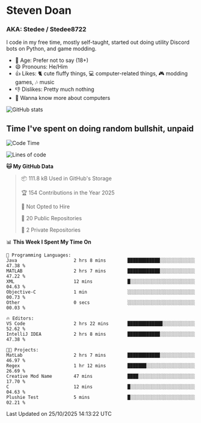 # Steven Doan
### AKA: Stedee / Stedee8722
I code in my free time, mostly self-taught, started out doing utility Discord bots on Python, and game modding.

- 🤔 Age: Prefer not to say (18+)
- 😄 Pronouns: He/Him
- 👍 Likes: 🐈 cute fluffy things, 💻 computer-related things, 🎮 modding games, 🎶 music
- 👎 Dislikes: Pretty much nothing
- 🥹 Wanna know more about computers

![GitHub stats](https://github-readme-stats-iota-mocha-40.vercel.app/api?username=Stedee8722&show=prs_merged,prs_merged_percentage&show_icons=true&theme=transparent)

## Time I've spent on doing random bullshit, unpaid
<!--START_SECTION:Time I've spent on doing random bullshit, unpaid-->
![Code Time](http://img.shields.io/badge/Code%20Time-366%20hrs%2038%20mins-blue)

![Lines of code](https://img.shields.io/badge/From%20Hello%20World%20I%27ve%20Written-91.7%20thousand%20lines%20of%20code-blue)

**🐱 My GitHub Data** 

> 📦 111.8 kB Used in GitHub's Storage 
 > 
> 🏆 154 Contributions in the Year 2025
 > 
> 🚫 Not Opted to Hire
 > 
> 📜 20 Public Repositories 
 > 
> 🔑 2 Private Repositories 
 > 
📊 **This Week I Spent My Time On** 

```text
💬 Programming Languages: 
Java                     2 hrs 8 mins        ████████████░░░░░░░░░░░░░   47.38 % 
MATLAB                   2 hrs 7 mins        ████████████░░░░░░░░░░░░░   47.22 % 
XML                      12 mins             █░░░░░░░░░░░░░░░░░░░░░░░░   04.63 % 
Objective-C              1 min               ░░░░░░░░░░░░░░░░░░░░░░░░░   00.73 % 
Other                    0 secs              ░░░░░░░░░░░░░░░░░░░░░░░░░   00.03 % 

🔥 Editors: 
VS Code                  2 hrs 22 mins       █████████████░░░░░░░░░░░░   52.62 % 
IntelliJ IDEA            2 hrs 8 mins        ████████████░░░░░░░░░░░░░   47.38 % 

🐱‍💻 Projects: 
MatLab                   2 hrs 7 mins        ████████████░░░░░░░░░░░░░   46.97 % 
Regex                    1 hr 12 mins        ███████░░░░░░░░░░░░░░░░░░   26.69 % 
Creative Mod Name        47 mins             ████░░░░░░░░░░░░░░░░░░░░░   17.70 % 
C                        12 mins             █░░░░░░░░░░░░░░░░░░░░░░░░   04.63 % 
Plushie Test             5 mins              █░░░░░░░░░░░░░░░░░░░░░░░░   02.21 % 
```


 Last Updated on 25/10/2025 14:13:22 UTC
<!--END_SECTION:Time I've spent on doing random bullshit, unpaid-->
